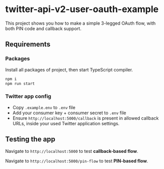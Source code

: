 # twitter-api-v2-user-oauth-example

This project shows you how to make a simple 3-legged OAuth flow, with both PIN code and callback support.

## Requirements

### Packages

Install all packages of project, then start TypeScript compiler.

```bash
npm i
npm run start
```

### Twitter app config

- Copy `.example.env` to `.env` file
- Add your consumer key + consumer secret to `.env` file
- Ensure `http://localhost:5000/callback` is present in allowed callback URLs, inside your used Twitter application settings.

## Testing the app

Navigate to `http://localhost:5000` to test **callback-based flow**.

Navigate to `http://localhost:5000/pin-flow` to test **PIN-based flow**.
